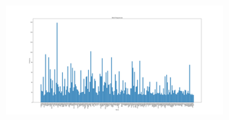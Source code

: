 <script src="zoom.js"></script>

<img src="Conflict_WordFrequencies.png" alt="graph_1" data-action="zoom">

